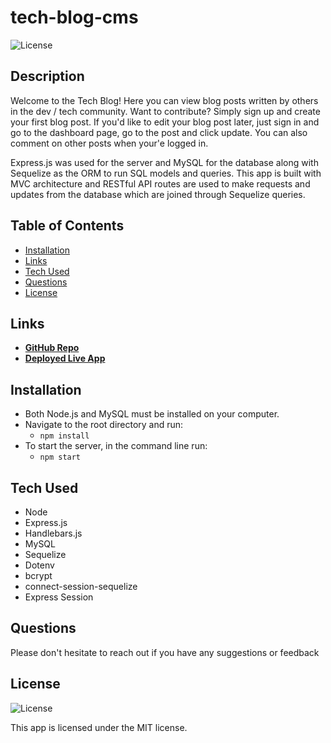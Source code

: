 # tech-blog-cms

![License](https://img.shields.io/badge/License%3A-MIT-green.svg)

## Description

Welcome to the Tech Blog! Here you can view blog posts written by others in the dev / tech community. Want to contribute? Simply sign up and create your first blog post. If you'd like to edit your blog post later, just sign in and go to the dashboard page, go to the post and click update. You can also comment on other posts when your'e logged in.

Express.js was used for the server and MySQL for the database along with Sequelize as the ORM to run SQL models and queries. This app is built with MVC architecture and RESTful API routes are used to make requests and updates from the database which are joined through Sequelize queries.

## Table of Contents

- [Installation](#installation)
- [Links](#links)
- [Tech Used](#tech-used)
- [Questions](#questions)
- [License](#license)

## Links

- **[GitHub Repo](https://github.com/mjos7/my-ecomm-backend-store/)**
- **[Deployed Live App]()**

## Installation

- Both Node.js and MySQL must be installed on your computer.
- Navigate to the root directory and run:
  - `npm install`
- To start the server, in the command line run:
  - `npm start`

## Tech Used

- Node
- Express.js
- Handlebars.js
- MySQL
- Sequelize
- Dotenv
- bcrypt
- connect-session-sequelize
- Express Session

## Questions

Please don't hesitate to reach out if you have any suggestions or feedback

## License

![License](https://img.shields.io/badge/License%3A-MIT-green.svg)

This app is licensed under the MIT license.
